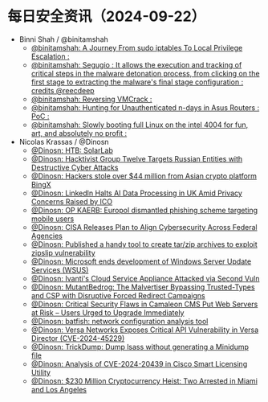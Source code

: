 # 每日安全资讯（2024-09-22）

- Binni Shah / @binitamshah
  - [@binitamshah: A Journey From sudo iptables To Local Privilege Escalation :](https://twitter.com/binitamshah/status/1837501282233602534)
  - [@binitamshah: Segugio : It allows the execution and tracking of critical steps in the malware detonation process, from clicking on the first stage to extracting the malware's final stage configuration :  credits @reecdeep](https://twitter.com/binitamshah/status/1837509323171434707)
  - [@binitamshah: Reversing VMCrack :](https://twitter.com/binitamshah/status/1837506766818664642)
  - [@binitamshah: Hunting for Unauthenticated n-days in Asus Routers :  PoC :](https://twitter.com/binitamshah/status/1837502131374641231)
  - [@binitamshah: Slowly booting full Linux on the intel 4004 for fun, art, and absolutely no profit :](https://twitter.com/binitamshah/status/1837497753141973310)
- Nicolas Krassas / @Dinosn
  - [@Dinosn: HTB: SolarLab](https://twitter.com/Dinosn/status/1837551468901007732)
  - [@Dinosn: Hacktivist Group Twelve Targets Russian Entities with Destructive Cyber Attacks](https://twitter.com/Dinosn/status/1837551424000938221)
  - [@Dinosn: Hackers stole over $44 million from Asian crypto platform BingX](https://twitter.com/Dinosn/status/1837551336105136203)
  - [@Dinosn: LinkedIn Halts AI Data Processing in UK Amid Privacy Concerns Raised by ICO](https://twitter.com/Dinosn/status/1837500054485058036)
  - [@Dinosn: OP KAERB: Europol dismantled phishing scheme targeting mobile users](https://twitter.com/Dinosn/status/1837496531957518774)
  - [@Dinosn: CISA Releases Plan to Align Cybersecurity Across Federal Agencies](https://twitter.com/Dinosn/status/1837487166772961715)
  - [@Dinosn: Published a handy tool to create tar/zip archives to exploit zipslip vulnerability](https://twitter.com/Dinosn/status/1837419455690727458)
  - [@Dinosn: Microsoft ends development of Windows Server Update Services (WSUS)](https://twitter.com/Dinosn/status/1837342656529154441)
  - [@Dinosn: Ivanti's Cloud Service Appliance Attacked via Second Vuln](https://twitter.com/Dinosn/status/1837342572315828267)
  - [@Dinosn: MutantBedrog: The Malvertiser Bypassing Trusted-Types and CSP with Disruptive Forced Redirect Campaigns](https://twitter.com/Dinosn/status/1837342462563483753)
  - [@Dinosn: Critical Security Flaws in Camaleon CMS Put Web Servers at Risk – Users Urged to Upgrade Immediately](https://twitter.com/Dinosn/status/1837342389918109782)
  - [@Dinosn: batfish: network configuration analysis tool](https://twitter.com/Dinosn/status/1837340956661592550)
  - [@Dinosn: Versa Networks Exposes Critical API Vulnerability in Versa Director (CVE-2024-45229)](https://twitter.com/Dinosn/status/1837340896800489723)
  - [@Dinosn: TrickDump: Dump lsass without generating a Minidump file](https://twitter.com/Dinosn/status/1837340486098354209)
  - [@Dinosn: Analysis of CVE-2024-20439 in Cisco Smart Licensing Utility](https://twitter.com/Dinosn/status/1837340396675895753)
  - [@Dinosn: $230 Million Cryptocurrency Heist: Two Arrested in Miami and Los Angeles](https://twitter.com/Dinosn/status/1837340241058746561)
